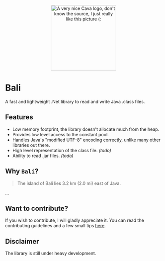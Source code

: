<div style="text-align: center">
    <img height="210px" margin="30px" src="https://raw.githubusercontent.com/zsr2531/Bali/master/assets/cava.png" title="A very nice Cava logo, don't know the source, I just really like this picture (:" />
</div>

Bali
====

A fast and lightweight .Net library to read and write Java .class files.

Features
--------

- Low memory footprint, the library doesn't allocate much from the heap.
- Provides low level access to the constant pool.
- Handles Java's "modified UTF-8" encoding correctly, unlike many other libraries out there.
- High level representation of the class file. *(todo)*
- Ability to read .jar files. *(todo)*

Why `Bali`?
-----------

> The island of Bali lies 3.2 km (2.0 mi) east of Java.

...

Want to contribute?
-------------------

If you wish to contribute, I will gladly appreciate it. You can read the contributing guidelines and a few small tips [here](CONTRIBUTING.md).

Disclaimer
----------

The library is still under heavy development.
